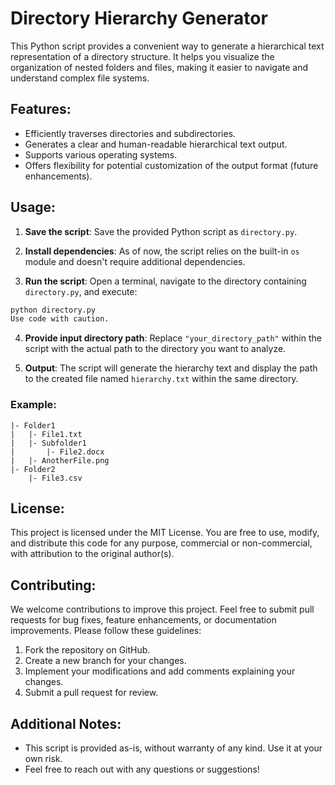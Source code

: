 # Directory Hierarchy Generator

This Python script provides a convenient way to generate a hierarchical text representation of a directory structure. It helps you visualize the organization of nested folders and files, making it easier to navigate and understand complex file systems.

## Features:

- Efficiently traverses directories and subdirectories.
- Generates a clear and human-readable hierarchical text output.
- Supports various operating systems.
- Offers flexibility for potential customization of the output format (future enhancements).

## Usage:

1. **Save the script**: Save the provided Python script as `directory.py`.

2. **Install dependencies**: As of now, the script relies on the built-in `os` module and doesn't require additional dependencies.

3. **Run the script**: Open a terminal, navigate to the directory containing `directory.py`, and execute:

```bash
python directory.py
Use code with caution.
```

4. **Provide input directory path**: Replace `"your_directory_path"` within the script with the actual path to the directory you want to analyze.

5. **Output**: The script will generate the hierarchy text and display the path to the created file named `hierarchy.txt` within the same directory.

### Example:

```
|- Folder1
|   |- File1.txt
|   |- Subfolder1
|       |- File2.docx
|   |- AnotherFile.png
|- Folder2
    |- File3.csv
```

## License:

This project is licensed under the MIT License. You are free to use, modify, and distribute this code for any purpose, commercial or non-commercial, with attribution to the original author(s).

## Contributing:

We welcome contributions to improve this project. Feel free to submit pull requests for bug fixes, feature enhancements, or documentation improvements. Please follow these guidelines:

1. Fork the repository on GitHub.
2. Create a new branch for your changes.
3. Implement your modifications and add comments explaining your changes.
4. Submit a pull request for review.

## Additional Notes:

- This script is provided as-is, without warranty of any kind. Use it at your own risk.
- Feel free to reach out with any questions or suggestions!